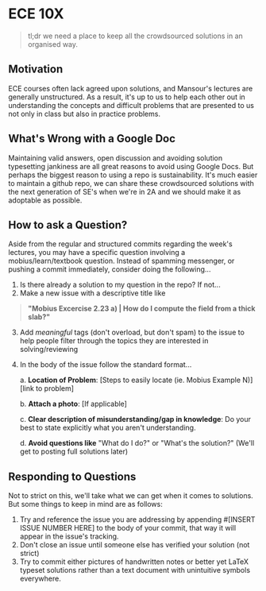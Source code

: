 # ECE 10X
> tl;dr we need a place to keep all the crowdsourced solutions in an organised
> way.

## Motivation
ECE courses often lack agreed upon solutions, and Mansour's lectures are
generally unstructured. As a result, it's up to us to help each other out in
understanding the concepts and difficult problems that are presented to us not
only in class but also in practice problems.

## What's Wrong with a Google Doc
Maintaining valid answers, open discussion and avoiding solution typesetting
jankiness are all great reasons to avoid using Google Docs. But perhaps the
biggest reason to using a repo is sustainability. It's much easier to maintain
a github repo, we can share these crowdsourced solutions with the next
generation of SE's when we're in 2A and we should make it as adoptable as
possible.

## How to ask a Question?
Aside from the regular and structured commits regarding the week's lectures,
you may have a specific question involving a mobius/learn/textbook question.
Instead of spamming messenger, or pushing a commit immediately, consider doing
the following...

1. Is there already a solution to my question in the repo? If not...
2. Make a new issue with a descriptive title like
> **"Mobius Excercise 2.23 a) | How
   do I compute the field from a thick slab?"**
3. Add _meaningful_ tags (don't overload, but don't spam) to the issue to help
   people filter through the topics they are interested in solving/reviewing
4. In the body of the issue follow the standard format...

    a. **Location of Problem**: [Steps to easily locate (ie. Mobius Example N)] [link to problem]

    b. **Attach a photo**: [If applicable]

    c. **Clear description of misunderstanding/gap in knowledge**: Do your best
    to state explicitly what you aren't understanding.

    d. **Avoid questions like** "What do I do?" or "What's the solution?" (We'll get to posting full
    solutions later)

## Responding to Questions
Not to strict on this, we'll take what we can get when it comes to solutions.
But some things to keep in mind are as follows:

1. Try and reference the issue you are addressing by appending #[INSERT ISSUE
   NUMBER HERE] to the body of your commit, that way it will appear in the
   issue's tracking.
2. Don't close an issue until someone else has verified your solution (not
   strict)
3. Try to commit either pictures of handwritten notes or better yet LaTeX
   typeset solutions rather than a text document with unintuitive symbols
   everywhere.
